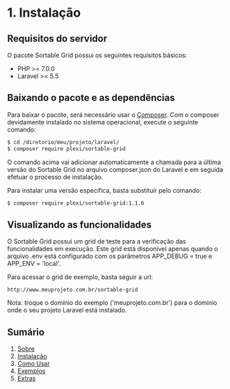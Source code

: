 # 1. Instalação

## Requisitos do servidor

O pacote Sortable Grid possui os seguintes requisitos básicos:

* PHP >= 7.0.0
* Laravel >= 5.5

## Baixando o pacote e as dependências

Para baixar o pacote, será necessário usar o [Composer](http://getcomposer.org/).
Com o composer devidamente instalado no sistema operacional, execute o seguinte comando:

```bash
$ cd /diretorio/meu/projeto/laravel/
$ composer require plexi/sortable-grid
```

O comando acima vai adicionar automaticamente a chamada para a última versão do Sortable Grid no
arquivo composer.json do Laravel e em seguida efetuar o processo de instalação.

Para instalar uma versão específica, basta substituir pelo comando:

```bash
$ composer require plexi/sortable-grid:1.1.6
```

## Visualizando as funcionalidades

O Sortable Grid possui um grid de teste para a verificação das funcionalidades em execução. Este grid está disponível apenas quando o arquivo .env está configurado com os parâmetros APP_DEBUG = true e APP_ENV = 'local'.

Para acessar o grid de exemplo, basta seguir a url:

```text
http://www.meuprojeto.com.br/sortable-grid
```

Nota: troque o domínio do exemplo ('meuprojeto.com.br') para o domínio onde o seu projeto Laravel está instalado.

## Sumário

1. [Sobre](00-Home.md)
2. [Instalação](01-Installation.md)
3. [Como Usar](02-Usage.md)
4. [Exemplos](03-Examples.md)
5. [Extras](04-Extras.md)